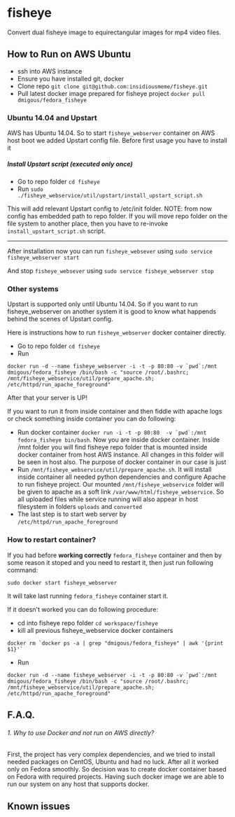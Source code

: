 # fisheye
Convert dual fisheye image to equirectangular images for mp4 video files.


## How to Run on AWS Ubuntu
* ssh into AWS instance
* Ensure you have installed git, docker
* Clone repo `git clone git@github.com:insidiousmeme/fisheye.git`
* Pull latest docker image  prepared for fisheye project
`docker pull dmigous/fedora_fisheye`


### Ubuntu 14.04 and Upstart
AWS has Ubuntu 14.04. So to start `fisheye_webserver` container on AWS host boot
we added Upstart config file. Before first usage you have to install it

##### Install Upstart script (executed only once)
* Go to repo folder `cd fisheye`
* Run `sudo ./fisheye_webservice/util/upstart/install_upstart_script.sh`

This will add relevant Upstart config to /etc/init folder.
NOTE: from now config has embedded path to repo folder. If you will move
repo folder on the file system to another place, then you have to re-invoke
`install_upstart_script.sh` script.

-----

After installation now you can run `fisheye_websever` using
`sudo service fisheye_webserver start`

And stop `fisheye_websever` using
`sudo service fisheye_webserver stop`


### Other systems
Upstart is supported only until Ubuntu 14.04. So if you want to run fisheye_webserver
on another system it is good to know what happends behind the scenes of Upstart config.

Here is instructions how to run `fisheye_webserver` docker container directly.

* Go to repo folder `cd fisheye`
* Run
```
docker run -d --name fisheye_webserver -i -t -p 80:80 -v `pwd`:/mnt dmigous/fedora_fisheye /bin/bash -c "source /root/.bashrc; /mnt/fisheye_webservice/util/prepare_apache.sh; /etc/httpd/run_apache_foreground"
```


After that your server is UP!

If you want to run it from inside container and then fiddle with apache logs
or check something inside container you can do following:

* Run docker container
```docker run -i -t -p 80:80  -v `pwd`:/mnt fedora_fisheye bin/bash```.
Now you are inside docker container.
Inside /mnt folder you will find fisheye repo folder that is mounted inside
docker container from host AWS instance. All changes in this folder will
be seen in host also. The purpose of docker container in our case is just
* Run `/mnt/fisheye_webservice/util/prepare_apache.sh`. It will install inside
container all needed python dependencies and configure Apache to run fisheye
project. Our mounted `/mnt/fisheye_webservice` folder will be given to apache as
a soft link `/var/www/html/fisheye_webservice`. So all uploaded files while
service running will also appear in host filesystem in folders `uploads` and
`converted`
* The last step is to start web server by `/etc/httpd/run_apache_foreground`

### How to restart container?

If you had before __working correctly__ `fedora_fisheye` container
and then by some reason it stoped and you need to restart it, then
just run following command:

```
sudo docker start fisheye_webserver
```
It will take last running `fedora_fisheye` container start it.



If it doesn't worked you can do following procedure:

* cd into fisheye repo folder `cd workspace/fisheye`
* kill all previous fisheye_webservice docker containers
```
docker rm `docker ps -a | grep "dmigous/fedora_fisheye" | awk '{print $1}'`
```
* Run
```
docker run -d --name fisheye_webserver -i -t -p 80:80 -v `pwd`:/mnt dmigous/fedora_fisheye /bin/bash -c "source /root/.bashrc; /mnt/fisheye_webservice/util/prepare_apache.sh; /etc/httpd/run_apache_foreground"
```


## F.A.Q.

###### 1. Why to use Docker and not run on AWS directly?
First, the project has very complex dependencies, and we tried to install needed
packages on CentOS, Ubuntu and had no luck. After all it worked only on Fedora
smoothly. So decision was to create docker container based on Fedora with
required projects. Having such docker image we are able to run our system on
any host that supports docker.


## Known issues
